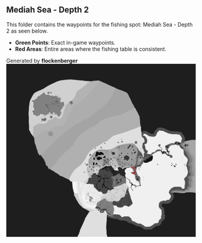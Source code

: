 ## Mediah Sea - Depth 2
This folder contains the waypoints for the fishing spot: Mediah Sea - Depth 2 as seen below.

- **Green Points**: Exact in-game waypoints.
- **Red Areas**: Entire areas where the fishing table is consistent.

Generated by **flockenberger**
![Mediah Sea - Depth 2](./Preview.png?raw=true "Mediah Sea - Depth 2")